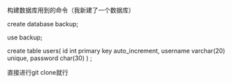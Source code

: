 构建数据库用到的命令（我新建了一个数据库）

create database backup;

use backup;

create table users(
     id int primary key auto_increment,
     username varchar(20) unique,
     password char(30)
) ;

直接进行git clone就行
